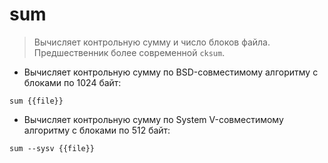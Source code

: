 # sum

> Вычисляет контрольную сумму и число блоков файла.
> Предшественник более современной `cksum`.

- Вычисляет контрольную сумму по BSD-совместимому алгоритму с блоками по 1024 байт:

`sum {{file}}`

- Вычисляет контрольную сумму по System V-совместимому алгоритму с блоками по 512 байт:

`sum --sysv {{file}}`
